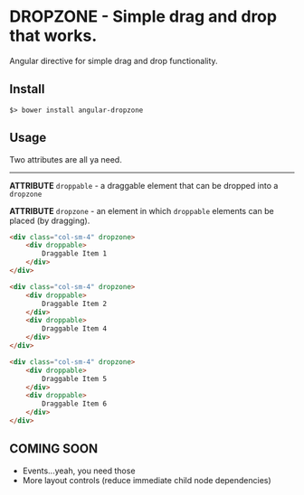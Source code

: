 # DROPZONE - Simple drag and drop that works.
Angular directive for simple drag and drop functionality.

## Install
`$> bower install angular-dropzone`

## Usage
Two attributes are all ya need.

---
**ATTRIBUTE** `droppable` - a draggable element that can be dropped into a
`dropzone`

**ATTRIBUTE** `dropzone` - an element in which `droppable` elements can be placed (by dragging).


```html
<div class="col-sm-4" dropzone>
    <div droppable>
        Draggable Item 1
    </div>
</div>

<div class="col-sm-4" dropzone>
    <div droppable>
        Draggable Item 2
    </div>
    <div droppable>
        Draggable Item 4
    </div>
</div>

<div class="col-sm-4" dropzone>
    <div droppable>
        Draggable Item 5
    </div>
    <div droppable>
        Draggable Item 6
    </div>
</div>
```

## COMING SOON
- Events...yeah, you need those
- More layout controls (reduce immediate child node dependencies)